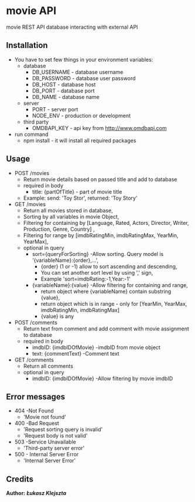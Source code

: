 # movie API

movie REST API database interacting with external API

## Installation
* You have to set few things in your environment variables: 
    * database
        - DB_USERNAME - database username
        - DB_PASSWORD - database user password
        - DB_HOST - database host
        - DB_PORT - database port
        - DB_NAME - database name
    * server
        - PORT - server port
        - NODE_ENV - production or development
    * third party
        - OMDBAPI_KEY - api key from http://www.omdbapi.com
* run command
    * npm install - it will install all required packages

## Usage
* POST /movies            
    - Return movie details based on passed title and add to database
   - required in body    
        - title: {partOfTitle} - part of movie title
    - Example: send: 'Toy Stor', returned: 'Toy Story'
* GET /movies             
    - Return all movies stored in database, 
    - Sorting by all variables in movie Object,
    - Filtering for containing by [Language, Rated, Actors, Director, Writer, Production, Genre, Country] ,
    - Filtering for range by [imdbRatingMin, imdbRatingMax, YearMin, YearMax],
   - optional in query   
        - sort={queryForSorting}  -Allow sorting. Query model is '{variableName}:{order},...',
           - {order} (1 or -1) allow to sort ascending and descending, 
           - You can set another sort level by using ',' sign, 
            - Example 'sort=imdbRating:-1,Year:-1'
        - {variableName}:{value} -Allow filtering for containing and range, 
             - return object where {variableName} contain substring {value},
             - return object which is in range - only for [YearMin, YearMax, imdbRatingMin, imdbRatingMax]
             - {value} is any
* POST /comments          
    - Return text from comment and add comment with movie assignment to database
    - required in body    
        - imdbID: {imdbIDOfMovie} -imdbID from movie object
        - text: {commentText} -Comment text
* GET /comments           
    - Return all comments
    - optional in query   
         - imdbID: {imdbIDOfMovie} -Allow filtering by movie imdbID
## Error messages
 - 404  -Not Found
    - 'Movie not found'
- 400  -Bad Request
     - 'Request sorting query is invalid'
     - 'Request body is not valid'
- 503  -Service Unavailable
     - 'Third-party server error'
- 500 - Internal Server Error
     - 'Internal Server Error'

## Credits

**Author:** ***Łukasz Klejszta***
